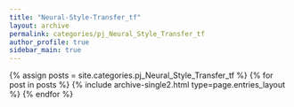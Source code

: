 ```yaml
---
title: "Neural-Style-Transfer_tf"
layout: archive
permalink: categories/pj_Neural_Style_Transfer_tf
author_profile: true
sidebar_main: true
--- 
```



{% assign posts = site.categories.pj_Neural_Style_Transfer_tf %}
{% for post in posts %} {% include archive-single2.html type=page.entries_layout %} {% endfor %}
